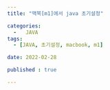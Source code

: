 ```yaml
---
title: "맥북[m1]에서 java 초기설정" 

categories:
  -   JAVA
tags:
  - [JAVA, 초기설정, macbook, m1]

date: 2022-02-28

published : true

---
```


